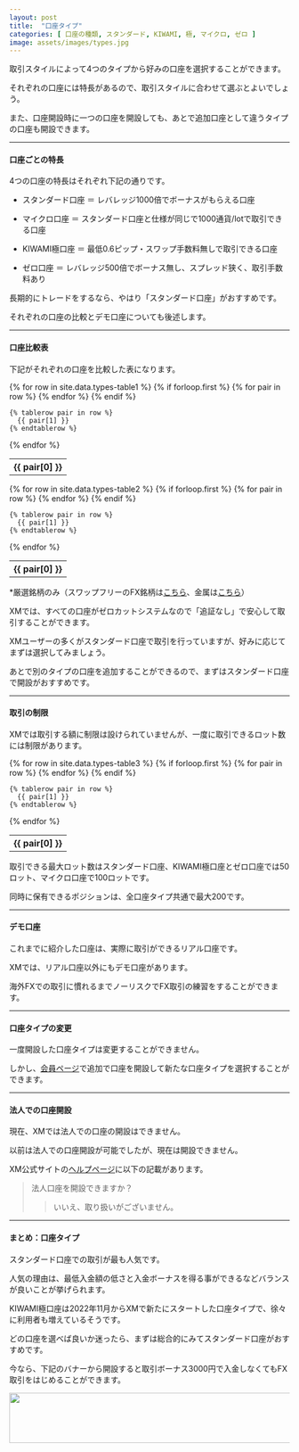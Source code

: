 ```yaml
---
layout: post
title:  "口座タイプ"
categories: [ 口座の種類, スタンダード, KIWAMI, 極, マイクロ, ゼロ ]
image: assets/images/types.jpg
---
```

取引スタイルによって4つのタイプから好みの口座を選択することができます。

それぞれの口座には特長があるので、取引スタイルに合わせて選ぶとよいでしょう。

また、口座開設時に一つの口座を開設しても、あとで追加口座として違うタイプの口座も開設できます。

<hr>

#### 口座ごとの特長

4つの口座の特長はそれぞれ下記の通りです。

+ スタンダード口座 ＝ レバレッジ1000倍でボーナスがもらえる口座

+ マイクロ口座 ＝ スタンダード口座と仕様が同じで1000通貨/lotで取引できる口座

+ KIWAMI極口座 ＝ 最低0.6ピップ・スワップ手数料無しで取引できる口座

+ ゼロ口座 ＝ レバレッジ500倍でボーナス無し、スプレッド狭く、取引手数料あり


長期的にトレードをするなら、やはり「スタンダード口座」がおすすめです。

それぞれの口座の比較とデモ口座についても後述します。

<hr>

#### 口座比較表

下記がそれぞれの口座を比較した表になります。

<table>
  {% for row in site.data.types-table1 %}
    {% if forloop.first %}
    <tr>
      {% for pair in row %}
        <th>{{ pair[0] }}</th>
      {% endfor %}
    </tr>
    {% endif %}

    {% tablerow pair in row %}
      {{ pair[1] }}
    {% endtablerow %}
  {% endfor %}
</table>

<table>
  {% for row in site.data.types-table2 %}
    {% if forloop.first %}
    <tr>
      {% for pair in row %}
        <th>{{ pair[0] }}</th>
      {% endfor %}
    </tr>
    {% endif %}

    {% tablerow pair in row %}
      {{ pair[1] }}
    {% endtablerow %}
  {% endfor %}
</table>

*厳選銘柄のみ（スワップフリーのFX銘柄は<a href="https://clicks.affstrack.com/c?m=47961&c=550036">こちら</a>、金属は<a href="https://clicks.affstrack.com/c?m=47964&c=550036">こちら</a>）

XMでは、すべての口座がゼロカットシステムなので「追証なし」で安心して取引することができます。

XMユーザーの多くがスタンダード口座で取引を行っていますが、好みに応じてまずは選択してみましょう。

あとで別のタイプの口座を追加することができるので、まずはスタンダード口座で開設がおすすめです。

<hr>

#### 取引の制限


XMでは取引する額に制限は設けられていませんが、一度に取引できるロット数には制限があります。

<table>
  {% for row in site.data.types-table3 %}
    {% if forloop.first %}
    <tr>
      {% for pair in row %}
        <th>{{ pair[0] }}</th>
      {% endfor %}
    </tr>
    {% endif %}

    {% tablerow pair in row %}
      {{ pair[1] }}
    {% endtablerow %}
  {% endfor %}
</table>

取引できる最大ロット数はスタンダード口座、KIWAMI極口座とゼロ口座では50ロット、マイクロ口座で100ロットです。

同時に保有できるポジションは、全口座タイプ共通で最大200です。


<hr>

#### デモ口座


これまでに紹介した口座は、実際に取引ができるリアル口座です。

XMでは、リアル口座以外にもデモ口座があります。

海外FXでの取引に慣れるまでノーリスクでFX取引の練習をすることができます。


<hr>

#### 口座タイプの変更

一度開設した口座タイプは変更することができません。

しかし、<a href="https://clicks.affstrack.com/c?c=550036&l=ja&p=22">会員ページ</a>で追加で口座を開設して新たな口座タイプを選択することができます。

<hr>

#### 法人での口座開設

現在、XMでは法人での口座の開設はできません。

以前は法人での口座開設が可能でしたが、現在は開設できません。

XM公式サイトの<a href="https://clicks.affstrack.com/c?m=48003&c=550036">ヘルプページ</a>に以下の記載があります。

>法人口座を開設できますか？
>>いいえ、取り扱いがございません。

<hr>

#### まとめ：口座タイプ

スタンダード口座での取引が最も人気です。

人気の理由は、最低入金額の低さと入金ボーナスを得る事ができるなどバランスが良いことが挙げられます。

KIWAMI極口座は2022年11月からXMで新たにスタートした口座タイプで、徐々に利用者も増えているそうです。

どの口座を選べば良いか迷ったら、まずは総合的にみてスタンダード口座がおすすめです。

今なら、下記のバナーから開設すると取引ボーナス3000円で入金しなくてもFX取引をはじめることができます。

<a href="https://clicks.affstrack.com/c?m=9257&c=550036" referrerpolicy="no-referrer-when-downgrade"><img src="https://ads.affstrack.com/i/9257?c=550036" width="728" height="90" referrerpolicy="no-referrer-when-downgrade"/></a>